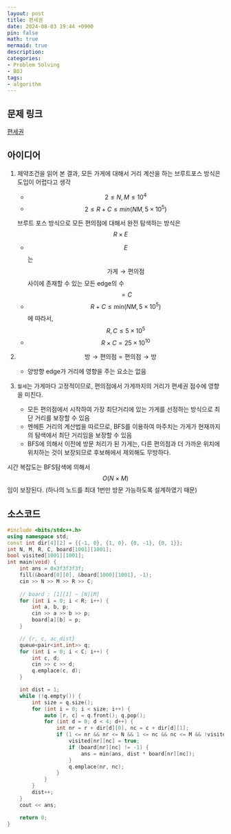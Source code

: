 ```yaml
---
layout: post
title: 편세권
date: 2024-08-03 19:44 +0900
pin: false
math: true
mermaid: true
description:
categories:
- Problem Solving
- BOJ
tags:
- algorithm
---
```

## 문제 링크

[편세권](https://www.acmicpc.net/problem/318490)



## 아이디어

1. 제약조건을 읽어 본 결과, 모든 가게에 대해서 거리 계산을 하는 브루트포스 방식은 도입이 어렵다고 생각

   * $$2 \leq N, M \leq 10^4$$
   * $$2 \leq R + C \leq min(NM, 5 \times 10^5)$$

   브루트 포스 방식으로 모든 편의점에 대해서 완전 탐색하는 방식은 $$R \times E$$

   *  $$E$$ 는 $$\textrm{가게} \rightarrow \textrm{편의점}$$  사이에 존재할 수 있는 모든 edge의 수 $$= C$$ 
   * $$R + C \leq min(NM, 5 \times 10^5)$$ 에 따라서,  $$R, C \leq 5 \times 10^5$$
   * $$R \times C = 25 \times 10^{10}$$



2. $$\textrm{방} \rightarrow \textrm{편의점} = \textrm{편의점} \rightarrow \textrm{방}$$ 

   * 양방향 edge가 거리에 영향을 주는 요소는 없음

     

3. `월세`는 가게마다 고정적이므로, 편의점에서 가게까지의 거리가 편세권 점수에 영향을 미친다.

   * 모든 편의점에서 시작하여 가장 최단거리에 있는 가게를 선정하는 방식으로 최단 거리를 보장할 수 있음
   * 멘헤튼 거리의 계산법을 따르므로, BFS를 이용하여 마주치는 가게가 현재까지의 탐색에서 최단 거리임을 보장할 수 있음
   * BFS에 의해서 이전에 방문 처리가 된 가게는, 다른 편의점과 더 가까운 위치에 위치하는 것이 보장되므로 후보해에서 제외해도 무방하다.



시간 복잡도는 BFS탐색에 의해서 $$O(N \times M)$$ 임이 보장된다. (하나의 노드를 최대 1번만 방문 가능하도록 설계하였기 때문)



## 소스코드
```c++
#include <bits/stdc++.h>
using namespace std;
const int dir[4][2] = {{-1, 0}, {1, 0}, {0, -1}, {0, 1}};
int N, M, R, C, board[1001][1001];
bool visited[1001][1001];
int main(void) {
    int ans = 0x3f3f3f3f;
    fill(&board[0][0], &board[1000][1001], -1);
    cin >> N >> M >> R >> C;
    
    // board : [1][1] ~ [N][M]
    for (int i = 0; i < R; i++) {
        int a, b, p;
        cin >> a >> b >> p;
        board[a][b] = p;
    }

    // {r, c, ac_dist}
    queue<pair<int,int>> q;
    for (int i = 0; i < C; i++) {
        int c, d;
        cin >> c >> d;
        q.emplace(c, d);
    }

    int dist = 1;
    while (!q.empty()) {
        int size = q.size();
        for (int i = 0; i < size; i++) {
            auto [r, c] = q.front(); q.pop();
            for (int d = 0; d < 4; d++) {
                int nr = r + dir[d][0], nc = c + dir[d][1];
                if (1 <= nr && nr <= N && 1 <= nc && nc <= M && !visited[nr][nc]) {
                    visited[nr][nc] = true;
                    if (board[nr][nc] != -1) {
                        ans = min(ans, dist * board[nr][nc]);
                    }
                    q.emplace(nr, nc);
                }
            }
        }
        dist++;
    }
    cout << ans;

    return 0;
}
```



